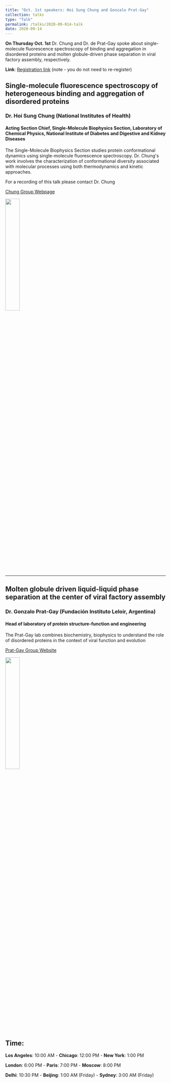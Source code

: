 ```yaml
---
title: "Oct. 1st speakers: Hoi Sung Chung and Gonzalo Prat-Gay"
collection: talks
type: "Talk"
permalink: /talks/2020-09-014-talk
date: 2020-09-14
---
```


**On Thursday Oct. 1st** Dr. Chung and Dr. de Prat-Gay spoke about single-molecule fluorescence spectroscopy of binding and aggregation in disordered proteins and molten globule-driven phase separation in viral factory assembly, respectively. 


**Link**: [Registration link](https://forms.gle/eGgFFj7Tx3wAB2qh9) (note - you do not need to re-register)


## Single-molecule fluorescence spectroscopy of heterogeneous binding and aggregation of disordered proteins

### Dr. Hoi Sung Chung (National Institutes of Health)

#### Acting Section Chief, Single-Molecule Biophysics Section, Laboratory of Chemical Physics, National Institute of Diabetes and Digestive and Kidney Diseases
The Single-Molecule Biophysics Section studies protein conformational dynamics using single-molecule fluorescence spectroscopy. Dr. Chung's work involves the characterization of conformational diversity associated with molecular processes using both thermodynamics and kinetic approaches. 

For a recording of this talk please contact Dr. Chung


[Chung Group Webpage](https://www.niddk.nih.gov/about-niddk/staff-directory/biography/chung-hoi)

<img src="{{site.baseurl}}/images/speakers/2020/chung.jpg" width="30%">

---


## Molten globule driven liquid-liquid phase separation at the center of viral factory assembly

### Dr. Gonzalo Prat-Gay (Fundación Instituto Leloir, Argentina)


#### Head of laboratory of protein structure-function and engineering
The Prat-Gay lab combines biochemistry, biophysics to understand the role of disordered proteins in the context of viral function and evolution

[Prat-Gay Group Website](https://www.leloir.org.ar/pratgay-en/)

<img src="{{site.baseurl}}/images/speakers/2020/pratgay.jpg" width="30%">


## Time:
**Los Angeles**: 10:00 AM - **Chicago**: 12:00 PM  - **New York**: 1:00 PM 

**London**: 6:00 PM - **Paris**: 7:00 PM - **Moscow**: 8:00 PM 

**Delhi**: 10:30 PM - **Beijing**: 1:00 AM (Friday)  - **Sydney**: 3:00 AM (Friday)




